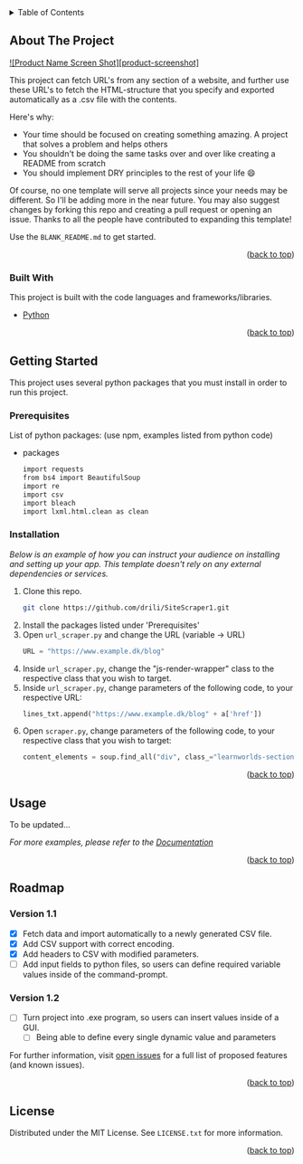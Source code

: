 <div id="top"></div>
<!-- PROJECT SHIELDS -->
<!--
*** I'm using markdown "reference style" links for readability.
*** Reference links are enclosed in brackets [ ] instead of parentheses ( ).
*** See the bottom of this document for the declaration of the reference variables
*** for contributors-url, forks-url, etc. This is an optional, concise syntax you may use.
*** https://www.markdownguide.org/basic-syntax/#reference-style-links
-->
<!--
[![Contributors][contributors-shield]][contributors-url]
[![Forks][forks-shield]][forks-url]
[![Issues][issues-shield]][issues-url]
[![MIT License][license-shield]][license-url]
-->


<!-- TABLE OF CONTENTS -->
<details>
  <summary>Table of Contents</summary>
  <ol>
    <li>
      <a href="#about-the-project">About The Project</a>
      <ul>
        <li><a href="#built-with">Built With</a></li>
      </ul>
    </li>
    <li>
      <a href="#getting-started">Getting Started</a>
      <ul>
        <li><a href="#prerequisites">Prerequisites</a></li>
        <li><a href="#installation">Installation</a></li>
      </ul>
    </li>
    <li><a href="#usage">Usage</a></li>
    <li><a href="#roadmap">Roadmap</a></li>
    <li><a href="#contributing">Contributing</a></li>
    <li><a href="#license">License</a></li>
    <li><a href="#contact">Contact</a></li>
    <li><a href="#acknowledgments">Acknowledgments</a></li>
  </ol>
</details>


<!-- ABOUT THE PROJECT -->
## About The Project

[![Product Name Screen Shot][product-screenshot]](https://example.com)

This project can fetch URL's from any section of a website, and further use these URL's to fetch the HTML-structure that you specify and exported automatically as a .csv file with the contents.

Here's why:
* Your time should be focused on creating something amazing. A project that solves a problem and helps others
* You shouldn't be doing the same tasks over and over like creating a README from scratch
* You should implement DRY principles to the rest of your life :smile:

Of course, no one template will serve all projects since your needs may be different. So I'll be adding more in the near future. You may also suggest changes by forking this repo and creating a pull request or opening an issue. Thanks to all the people have contributed to expanding this template!

Use the `BLANK_README.md` to get started.

<p align="right">(<a href="#top">back to top</a>)</p>

### Built With

This project is built with the code languages and frameworks/libraries.

* [Python](#)

<p align="right">(<a href="#top">back to top</a>)</p>


<!-- GETTING STARTED -->
## Getting Started

This project uses several python packages that you must install in order to run this project.

### Prerequisites

List of python packages: (use npm, examples listed from python code)
* packages
     ```sh
     import requests
     from bs4 import BeautifulSoup
     import re
     import csv
     import bleach
     import lxml.html.clean as clean
     ```

### Installation

_Below is an example of how you can instruct your audience on installing and setting up your app. This template doesn't rely on any external dependencies or services._

1. Clone this repo.
     ```sh
     git clone https://github.com/drili/SiteScraper1.git
     ```
3. Install the packages listed under 'Prerequisites'
4. Open `url_scraper.py` and change the URL (variable -> URL)
     ```py
     URL = "https://www.example.dk/blog"
     ```
5. Inside `url_scraper.py`, change the "js-render-wrapper" class to the respective class that you wish to target.
6. Inside `url_scraper.py`, change parameters of the following code, to your respective URL:
     ```py
     lines_txt.append("https://www.example.dk/blog" + a['href'])
     ```
7. Open `scraper.py`, change parameters of the following code, to your respective class that you wish to target:
     ```py
     content_elements = soup.find_all("div", class_="learnworlds-section-content")
     ```

<p align="right">(<a href="#top">back to top</a>)</p>


<!-- USAGE EXAMPLES -->
## Usage

To be updated...

_For more examples, please refer to the [Documentation](#)_

<p align="right">(<a href="#top">back to top</a>)</p>


<!-- ROADMAP -->
## Roadmap

### Version 1.1
- [x] Fetch data and import automatically to a newly generated CSV file.
- [x] Add CSV support with correct encoding.
- [x] Add headers to CSV with modified parameters.
- [ ] Add input fields to python files, so users can define required variable values inside of the command-prompt.

### Version 1.2
- [ ] Turn project into .exe program, so users can insert values inside of a GUI.
    - [ ] Being able to define every single dynamic value and parameters

For further information, visit [open issues](https://github.com/othneildrew/Best-README-Template/issues) for a full list of proposed features (and known issues).

<p align="right">(<a href="#top">back to top</a>)</p>


<!-- LICENSE -->
## License

Distributed under the MIT License. See `LICENSE.txt` for more information.

<p align="right">(<a href="#top">back to top</a>)</p>


<!-- MARKDOWN LINKS & IMAGES -->
<!-- https://www.markdownguide.org/basic-syntax/#reference-style-links -->
<!--
[contributors-shield]: https://img.shields.io/github/contributors/othneildrew/Best-README-Template.svg?style=for-the-badge
[contributors-url]: https://github.com/othneildrew/Best-README-Template/graphs/contributors
[forks-shield]: https://img.shields.io/github/forks/othneildrew/Best-README-Template.svg?style=for-the-badge
[forks-url]: https://github.com/othneildrew/Best-README-Template/network/members
[stars-shield]: https://img.shields.io/github/stars/othneildrew/Best-README-Template.svg?style=for-the-badge
[stars-url]: https://github.com/othneildrew/Best-README-Template/stargazers
[issues-shield]: https://img.shields.io/github/issues/othneildrew/Best-README-Template.svg?style=for-the-badge
[issues-url]: https://github.com/othneildrew/Best-README-Template/issues
[license-shield]: https://img.shields.io/github/license/othneildrew/Best-README-Template.svg?style=for-the-badge
[license-url]: https://github.com/othneildrew/Best-README-Template/blob/master/LICENSE.txt
[linkedin-shield]: https://img.shields.io/badge/-LinkedIn-black.svg?style=for-the-badge&logo=linkedin&colorB=555
[linkedin-url]: https://linkedin.com/in/othneildrew
[product-screenshot]: images/screenshot.png
-->

